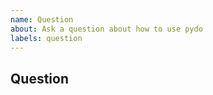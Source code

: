 ```yaml
---
name: Question
about: Ask a question about how to use pydo
labels: question
---
```


<!--
* [ ] I added a descriptive title to this issue.
* [ ] I have searched (google, github) for similar issues and couldn't find
    anything.
* [ ] I have read and followed [the docs](https://lyz-code.github.io/pydo)
    and couldn't find an answer.
-->

## Question
